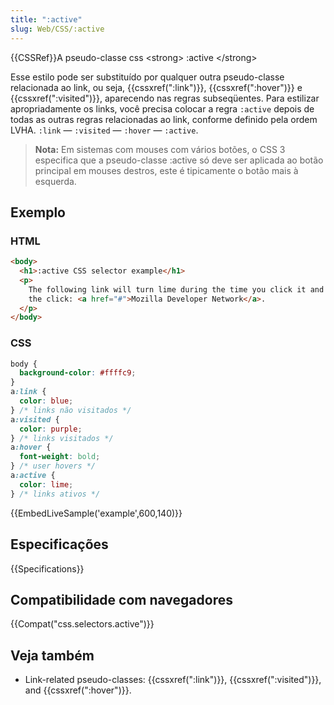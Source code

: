 ```yaml
---
title: ":active"
slug: Web/CSS/:active
---
```


{{CSSRef}}A pseudo-classe css \<strong> :active \</strong>

Esse estilo pode ser substituído por qualquer outra pseudo-classe relacionada ao link, ou seja, {{cssxref(":link")}}, {{cssxref(":hover")}} e {{cssxref(":visited")}}, aparecendo nas regras subseqüentes. Para estilizar apropriadamente os links, você precisa colocar a regra `:active` depois de todas as outras regras relacionadas ao link, conforme definido pela ordem LVHA. `:link` — `:visited` — `:hover` — `:active`.

> **Nota:** Em sistemas com mouses com vários botões, o CSS 3 especifica que a pseudo-classe :active só deve ser aplicada ao botão principal em mouses destros, este é tipicamente o botão mais à esquerda.

## Exemplo

### HTML

```html
<body>
  <h1>:active CSS selector example</h1>
  <p>
    The following link will turn lime during the time you click it and release
    the click: <a href="#">Mozilla Developer Network</a>.
  </p>
</body>
```

### CSS

```css
body {
  background-color: #ffffc9;
}
a:link {
  color: blue;
} /* links não visitados */
a:visited {
  color: purple;
} /* links visitados */
a:hover {
  font-weight: bold;
} /* user hovers */
a:active {
  color: lime;
} /* links ativos */
```

{{EmbedLiveSample('example',600,140)}}

## Especificações

{{Specifications}}

## Compatibilidade com navegadores

{{Compat("css.selectors.active")}}

## Veja também

- Link-related pseudo-classes: {{cssxref(":link")}}, {{cssxref(":visited")}}, and {{cssxref(":hover")}}.
